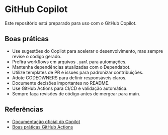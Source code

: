 # GitHub Copilot

Este repositório está preparado para uso com o GitHub Copilot.

## Boas práticas
- Use sugestões do Copilot para acelerar o desenvolvimento, mas sempre revise o código gerado.
- Prefira workflows em arquivos `.yaml` para automações.
- Mantenha dependências atualizadas com o Dependabot.
- Utilize templates de PR e issues para padronizar contribuições.
- Adote CODEOWNERS para definir responsáveis claros.
- Documente decisões importantes no README.
- Use GitHub Actions para CI/CD e validação automática.
- Sempre faça revisões de código antes de mergear para main.

## Referências
- [Documentação oficial do Copilot](https://docs.github.com/copilot)
- [Boas práticas GitHub Actions](https://docs.github.com/actions/learn-github-actions/best-practices)

